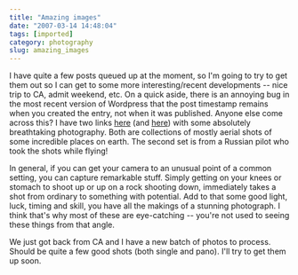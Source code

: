 ```yaml
---
title: "Amazing images"
date: "2007-03-14 14:48:04"
tags: [imported]
category: photography
slug: amazing_images
---
```


I have quite a few posts queued up at the moment, so I'm going to try to get them out so I can get to some more interesting/recent developments -- nice trip to CA, admit weekend, etc. On a quick aside, there is an annoying bug in the most recent version of Wordpress that the post timestamp remains when you created the entry, not when it was published. Anyone else come across this? I have two links <a href="http://files.kavefish.com/pictures/collections/pictures_from_the_sky/_index-list.html">here</a> (and <a href="http://thrillingwonder.blogspot.com/2007/01/in-flight-photography.html">here</a>) with some absolutely breathtaking photography. Both are collections of mostly aerial shots of some incredible places on earth. The second set is from a Russian pilot who took the shots while flying!

In general, if you can get your camera to an unusual point of a common setting, you can capture remarkable stuff. Simply getting on your knees or stomach to shoot up or up on a rock shooting down, immediately takes a shot from ordinary to something with potential. Add to that some good light, luck, timing and skill, you have all the makings of a stunning photograph. I think that's why most of these are eye-catching -- you're not used to seeing these things from that angle.

We just got back from CA and I have a new batch of photos to process. Should be quite a few good shots (both single and pano). I'll try to get them up soon.
